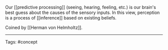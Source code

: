 Our [[predictive processing]] (seeing, hearing, feeling, etc.) is our brain's best guess about the causes of the sensory inputs. In this view, perception is a process of [[inference]] based on existing beliefs.

Coined by [[Herman von Helmholtz]].

________________
Tags: #concept 